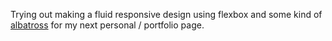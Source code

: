 Trying out making a fluid responsive design using flexbox and some kind of [albatross](https://www.startpage.com/do/dsearch?query=css+albatross) for my next personal / portfolio page.
